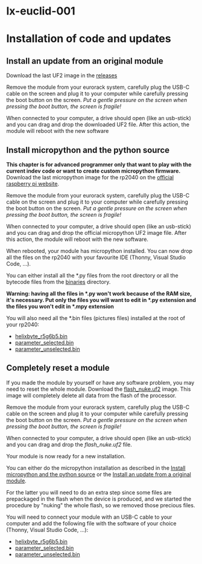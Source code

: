 


# lx-euclid-001

# Installation of code and updates

## Install an update from an original module

Download the last UF2 image in the [releases](https://github.com/lucblender/lx-euclid-001/releases/)

Remove the module from your eurorack system, carefully plug the USB-C cable on the screen and plug it to your computer while carefully pressing the boot button on the screen. *Put a gentle pressure on the screen when pressing the boot button, the screen is fragile!*

When connected to your computer, a drive should open (like an usb-stick) and you can drag and drop the downloaded UF2 file. After this action, the module will reboot with the new software

## Install micropython and the python source
**This chapter is for advanced programmer only that want to play with the current indev code or want to create custom micropython firmware.**
Download the last micropython image for the rp2040 on the [official raspberry pi website](https://www.raspberrypi.com/documentation/microcontrollers/micropython.html).

Remove the module from your eurorack system, carefully plug the USB-C cable on the screen and plug it to your computer while carefully pressing the boot button on the screen. *Put a gentle pressure on the screen when pressing the boot button, the screen is fragile!*

When connected to your computer, a drive should open (like an usb-stick) and you can drag and drop the official micropython UF2 image file. After this action, the module will reboot with the new software.

When rebooted, your module has micropython installed. You can now drop all the files on the rp2040 with your favourite IDE  (Thonny, Visual Studio Code, ...).

You can either install all the \*.py files from the root directory or all the bytecode files from the [binaries](binaries/) directory.

**Warning: having all the files in \*.py won't work because of the RAM size, it's necessary. Put only the files you  will want to edit in \*.py extension and the files you won't edit in \*.mpy extension**

You will also need all the \*.bin files (pictures files) installed at the root of your rp2040:
- [helixbyte_r5g6b5.bin](binaries/helixbyte_r5g6b5.bin)
- [parameter_selected.bin](binaries/parameter_selected.bin)
- [parameter_unselected.bin](binaries/parameter_unselected.bin)



## Completely  reset a module

If you made the module by yourself or have any software problem, you may need to reset the whole module. Download the [flash_nuke.uf2](https://cdn-learn.adafruit.com/assets/assets/000/099/419/original/flash_nuke.uf2?1613329170) image. This image will completely delete all data from the flash of the processor.

Remove the module from your eurorack system, carefully plug the USB-C cable on the screen and plug it to your computer while carefully pressing the boot button on the screen. *Put a gentle pressure on the screen when pressing the boot button, the screen is fragile!*

When connected to your computer, a drive should open (like an usb-stick) and you can drag and drop the *flash_nuke.uf2* file.

Your module is now ready for a new installation.

You can either do the micropython installation as described in the [Install micropython and the python source](#install-micropython-and-the-python-source) 
or the [Install an update from a original module]( #install-an-update-from-a-original-module).

For the latter you will need to do an extra step since some files are prepackaged in the flash when the device is produced, and we started the procedure by "nuking" the whole flash, so we removed those precious files.

You will need to connect your module with an USB-C cable to your computer and add the following file with the software of your choice (Thonny, Visual Studio Code, ...):
- [helixbyte_r5g6b5.bin](binaries/helixbyte_r5g6b5.bin)
- [parameter_selected.bin](binaries/parameter_selected.bin)
- [parameter_unselected.bin](binaries/parameter_unselected.bin)